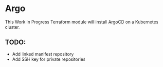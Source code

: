 # Argo

This Work in Progress Terraform module will install [ArgoCD](https://argoproj.github.io/) on a Kubernetes cluster.

## TODO:
- Add linked manifest repository
- Add SSH key for private repositories
